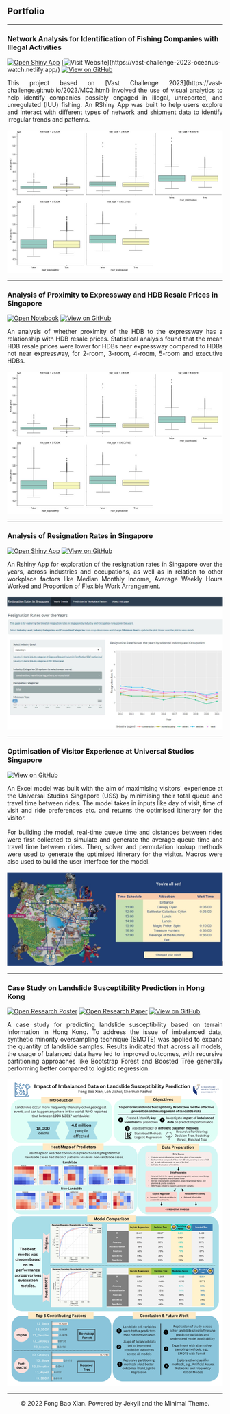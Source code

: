 ## Portfolio

---
### Network Analysis for Identification of Fishing Companies with Illegal Activities

[![Open Shiny App](https://img.shields.io/badge/R-Open%20Shiny%20App-%23276DC3?logo=R)](https://oceanuswatch.shinyapps.io/shinyapp/)
[![Visit Website](https://img.shields.io/badge/Visit%20Website?)](https://vast-challenge-2023-oceanus-watch.netlify.app/)
[![View on GitHub](https://img.shields.io/badge/Github-View%20on%20Github-%23181717?logo=Github)](https://github.com/fongbx/vast-challenge-2023)

<div style="text-align: justify">
  This project based on [Vast Challenge 2023](https://vast-challenge.github.io/2023/MC2.html) involved the use of visual analytics to help identify companies possibly engaged in illegal, unreported, and unregulated (IUU) fishing. An RShiny App was built to help users explore and interact with different types of network and shipment data to identify irregular trends and patterns.
</div>
<br>
<center><img src="images/hdb_resale.JPG"/></center>

---
### Analysis of Proximity to Expressway and HDB Resale Prices in Singapore

[![Open Notebook](https://img.shields.io/badge/Python-Open%20Notebook-%233776AB?logo=Python)](html/hdb_resale_notebook.html)
[![View on GitHub](https://img.shields.io/badge/Github-View%20on%20Github-%23181717?logo=Github)](https://github.com/fongbx/hdb_resale)

<div style="text-align: justify">
  An analysis of whether proximity of the HDB to the expressway has a relationship with HDB resale prices. Statistical analysis found that the mean HDB resale prices were lower for HDBs near expressway compared to HDBs not near expressway, for 2-room, 3-room, 4-room, 5-room and executive HDBs.
</div>
<br>
<center><img src="images/hdb_resale.JPG"/></center>

---
### Analysis of Resignation Rates in Singapore

[![Open Shiny App](https://img.shields.io/badge/R-Open%20Shiny%20App-%23276DC3?logo=R)](https://fongbx.shinyapps.io/rshiny_app/)
[![View on GitHub](https://img.shields.io/badge/Github-View%20on%20Github-%23181717?logo=Github)](https://github.com/fongbx/resignation_rates)

<div style="text-align: justify">
  An Rshiny App for exploration of the resignation rates in Singapore over the years, across industries and occupations, as well as in relation to other workplace factors like Median Monthly Income, Average Weekly Hours Worked and Proportion of Flexible Work Arrangement.
</div>
<br>
<center><img src="images/Rshiny.JPG"/></center>

---
### Optimisation of Visitor Experience at Universal Studios Singapore

[![View on GitHub](https://img.shields.io/badge/Github-View%20on%20Github-%23181717?logo=Github)](https://github.com/fongbx/themepark_optimisation)

<div style="text-align: justify">
  An Excel model was built with the aim of maximising visitors' experience at the Universal Studios Singapore (USS) by minimising their total queue and travel time between rides. The model takes in inputs like day of visit, time of visit and ride preferences etc. and returns the optimised itinerary for the visitor.
<br><br>
  For building the model, real-time queue time and distances between rides were first collected to simulate and generate the average queue time and travel time between rides. Then, solver and permutation lookup methods were used to generate the optimised itinerary for the visitor. Macros were also used to build the user interface for the model.
</div>
<br>
<center><img src="images/themepark.JPG"/></center>

---
### Case Study on Landslide Susceptibility Prediction in Hong Kong

[![Open Research Poster](https://img.shields.io/badge/PDF-Open_Research_Poster-blue?logo=adobe-acrobat-reader&logoColor=white)](pdf/landslide_poster.pdf)
[![Open Research Paper](https://img.shields.io/badge/PDF-Open_Research_Paper-blue?logo=adobe-acrobat-reader&logoColor=white)](pdf/landslide_research_paper.pdf)
[![View on GitHub](https://img.shields.io/badge/Github-View%20on%20Github-%23181717?logo=Github)](https://github.com/fongbx/landslide_prediction)

<div style="text-align: justify">
  A case study for predicting landslide susceptibility based on terrain information in Hong Kong. To address the issue of imbalanced data, synthetic minority oversampling technique (SMOTE) was applied to expand the quantity of landslide samples. Results indicated that across all models, the usage of balanced data have led to improved outcomes, with recursive partitioning approaches like Bootstrap Forest and Boosted Tree generally performing better compared to logistic regression.
</div>
<br>
<center><img src="images/landslide_poster.jpg"/></center>

---
<center>© 2022 Fong Bao Xian. Powered by Jekyll and the Minimal Theme.</center>
